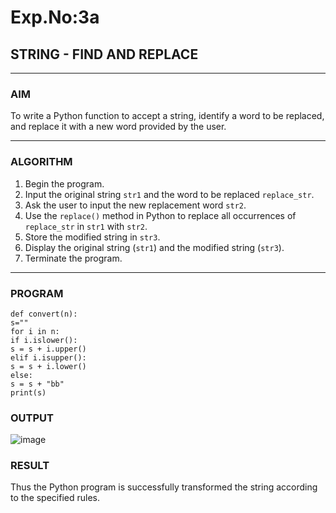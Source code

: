 # Exp.No:3a
## STRING - FIND AND REPLACE

---

### AIM  
To write a Python function to accept a string, identify a word to be replaced, and replace it with a new word provided by the user.

---

### ALGORITHM

1. Begin the program.  
2. Input the original string `str1` and the word to be replaced `replace_str`.  
3. Ask the user to input the new replacement word `str2`.  
4. Use the `replace()` method in Python to replace all occurrences of `replace_str` in `str1` with `str2`.  
5. Store the modified string in `str3`.  
6. Display the original string (`str1`) and the modified string (`str3`).  
7. Terminate the program.

---

### PROGRAM

```
def convert(n):
s=""
for i in n:
if i.islower():
s = s + i.upper()
elif i.isupper():
s = s + i.lower()
else:
s = s + "bb"
print(s)
```

### OUTPUT
![image](https://github.com/user-attachments/assets/9b1102dc-d785-4b25-ae5c-8c92319f35fe)


### RESULT
Thus the Python program is successfully transformed the string according to the specified rules.
